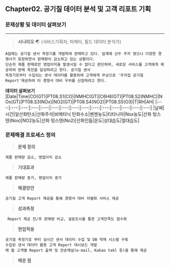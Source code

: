 ## Chapter02. 공기질 데이터 분석 및 고객 리포트 기획


### **문제상황 및 데이터 살펴보기**
---
> **시나리오** 🌏 (서비스기획자, 마케터, 필드 데이터 분석가)

```
A업체는 공기질 센서 측정기를 개발하여 판매하고 있다. 업계에 선두 주자 였으나 다양한 경쟁사가 등장하면서 판매량이 감소하고 있는 상황이다.  
단순히 제품 판매로만 영업이익을 발생시킬 수 없다고 판단하여, 새로운 서비스를 고객에게 제공하여 판매 촉진을 달성하려고 한다. 공기질 센서  
측정기로부터 수집되는 센서 데이터를 활용하여 고객에게 무상으로 '우리집 공기질 Report'제공하여 타 경쟁사 대비 우위를 선점하려고 한다.
```

**데이터 살펴보기**
|Date|Time|CO(GT)|PT08.S1(CO)|NMHC(GT)|C6H6(GT)|PT08.S2(NMHC)|NOx(GT)|PT08.S3(NOx)|NO2(GT)|PT08.S4(NO2)|PT08.S5(O3)|T|RH|AH|
|:---:|:---:|:---:|:---:|:---:|:---:|:---:|:---:|:---:|:---:|:---:|:---:|:---:|:---:|:---:|
|날짜|시간|일산화탄소|산화주석|비메타닉 탄화수소|벤젠농도|티타니아|Nox농도|산화 텅스텐(Nox)|NO2농도|산화 텅스텐(No2)|산화인듐|온도|상대습도|절대습도|



### **문제해결 프로세스 정의**
> **문제 정의**
```
제품 판매량 감소, 영업이익 감소
```  
> **기대효과**
```
제품 판매량 증가, 영업이익 증가
```
> **해결방안**
```
공기질 고객 Report 제공을 통해 경쟁사 대비 차별화 서비스 제공
```
> **성과측정**  

```
 Report 제공 전/후 판매량 비교, 설문조사를 통한 고객만족도 점수화
```

> **현업적용**  

```
공기질 측정기로 부터 실시간 센서 데이터 수집 및 DB 적재 시스템 구축  
수집된 센서 데이터 활용 고객 Report 대시보드 개발  
매 월 고객별 Report 출력 및 전송채널(e-mail, Kakao takl 등)을 통해 제공 
```

> **배운 점**
